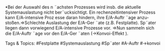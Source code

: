 •Bei der Auswahl des n ¨achsten Prozesses wird insb. die aktuelle Systemauslastung nicht ber¨ucksichtigt.
Ein rechenzeitintensiver Prozess kann E/A-intensive Proz esse daran hindern, ihre E/A-Auftr ¨age anzu-
stoßen.⇒Schlechte Auslastung der E/A-Ger ¨ate (z.B. Festplatte).
Sp¨ater liegen dann vorwiegend E/A-intensive Prozesse vor.
⇒Nun sammeln sich die E/A-Auftr ¨age vor den E/A-Ger ¨aten (→Konvoi-Eﬀekt ).

   Tags & Topics:
   #Festplatte
   #Systemauslastung
   #Sp¨ater
   #A-Auftr
   #→konvoi